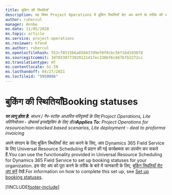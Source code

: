 ```yaml
---
title: बुकिंग की स्थितियाँ
description: यह विषय Project Operations में बुकिंग स्थितियाँ सेट अप करने के तरीके की जानकारी का लिंक प्रदान करता है.
author: ruhercul
manager: Annbe
ms.date: 11/05/2020
ms.topic: article
ms.service: project-operations
ms.reviewer: kfend
ms.author: ruhercul
ms.openlocfilehash: 552cf8515b6a858437d9ef0f0cbc56f1bd103878
ms.sourcegitcommit: 3d78338773929121d17ec3386f6cb67bfb2272cc
ms.translationtype: HT
ms.contentlocale: hi-IN
ms.lasthandoff: 04/27/2021
ms.locfileid: "5950086"
---
```

# <a name="booking-statuses"></a><span data-ttu-id="2ee7f-103">बुकिंग की स्थितियाँ</span><span class="sxs-lookup"><span data-stu-id="2ee7f-103">Booking statuses</span></span>

<span data-ttu-id="2ee7f-104">_**पर लागू होता है:** साधन / गैर-स्टॉक आधारित परिदृश्यों के लिए Project Operations, Lite परिनियोजन - प्रोफार्मा इनवॉइसिंग के लिए डील_</span><span class="sxs-lookup"><span data-stu-id="2ee7f-104">_**Applies To:** Project Operations for resource/non-stocked based scenarios, Lite deployment - deal to proforma invoicing_</span></span>

<span data-ttu-id="2ee7f-105">अपने संगठन के लिए बुकिंग स्थितियाँ सेट अप करने के लिए, आप Dynamics 365 Field Service के लिए Universal Resource Scheduling में प्रदान की गई कार्यक्षमता का उपयोग कर सकते हैं.</span><span class="sxs-lookup"><span data-stu-id="2ee7f-105">You can use the functionality provided in Universal Resource Scheduling for Dynamics 365 Field Service to set up booking statuses for your organization.</span></span> <span data-ttu-id="2ee7f-106">इस सेट अप को पूरा करने के तरीके के बारे में जानकारी के लिए, [बुकिंग स्थितियाँ सेट अप करें](/dynamics365/field-service/set-up-booking-statuses) देखें.</span><span class="sxs-lookup"><span data-stu-id="2ee7f-106">For information on how to complete this set up, see [Set up booking statuses](/dynamics365/field-service/set-up-booking-statuses).</span></span>


[!INCLUDE[footer-include](../includes/footer-banner.md)]